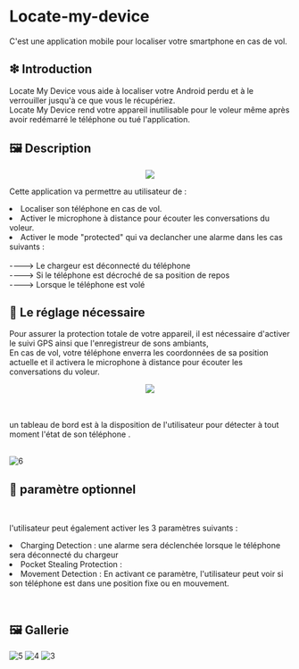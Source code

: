 # Locate-my-device
C'est une application mobile pour localiser votre smartphone en cas de vol. 

## ❇ Introduction

Locate My Device vous aide à localiser votre Android perdu et à le verrouiller jusqu'à
ce que vous le récupériez. <br/>
Locate My Device rend votre appareil inutilisable pour le voleur même après avoir redémarré le téléphone ou tué l'application. 


## 🖼 Description 

<p align="center">
  <img src="https://user-images.githubusercontent.com/65729882/148789379-afee7185-f1c2-4a7b-820a-cc44b94de102.jpg" />
</p>




<p> Cette application va permettre au utilisateur de : 
  <li> Localiser son téléphone en cas de vol. </li>
  <li> Activer le microphone à distance pour écouter les conversations du voleur. </li>
  <li> Activer le mode "protected" qui va declancher une alarme dans les cas suivants :  <br/><br/>----> Le chargeur est déconnecté du téléphone <br/>----> Si le téléphone est décroché de sa position de repos 
    <br/>----> Lorsque le téléphone est volé </li> 
</p>


## 🚩 Le réglage nécessaire 

Pour assurer la protection totale de votre appareil, il est nécessaire d'activer le suivi GPS ainsi que l'enregistreur de sons ambiants, <br/>
En cas de vol, votre téléphone enverra les coordonnées de sa position actuelle et il activera le microphone à distance pour écouter les conversations du voleur. <br/>

<p align="center">
  <img src="https://user-images.githubusercontent.com/65729882/148816390-a6855c5a-f444-47b5-8964-cec90a73613e.jpg" />
</p>


<br/>
<br/>
un tableau de bord est à la disposition de l'utilisateur pour détecter à tout moment l'état de son téléphone . <br/>
<br/>

![6](https://user-images.githubusercontent.com/65729882/148816172-e9cb1cfe-b1ec-4801-b935-ff8280e34dca.png)



## 🚩 paramètre optionnel
<br/>
<p> l'utilisateur peut également activer les 3 paramètres suivants :  
  <li> Charging Detection  : une alarme sera déclenchée lorsque le téléphone sera déconnecté du chargeur  </li>
  <li> Pocket Stealing Protection : </li> 
  <li> Movement Detection : En activant ce paramètre, l'utilisateur peut voir si son téléphone est dans une position fixe ou en mouvement. </li>
</p>
<br/>



## 🖼 Gallerie

![5](https://user-images.githubusercontent.com/65729882/148817180-d927e5e2-7861-4667-804a-0fcaa6d4b6ae.jpg)
![4](https://user-images.githubusercontent.com/65729882/148817196-1c9007a8-4c19-42dd-8018-c695476fce9a.jpg)
![3](https://user-images.githubusercontent.com/65729882/148817218-f40918bf-e05f-4a2e-9bd4-51272decb009.jpg)






